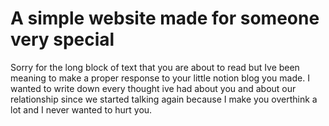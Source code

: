 # A simple website made for someone very special

Sorry for the long block of text that you are about to read but Ive been meaning to make a proper response to your little notion blog you made. I wanted to write down every thought ive had about you and about our relationship since we started talking again because I make you overthink a lot and I never wanted to hurt you.